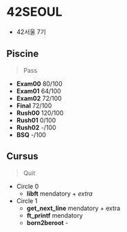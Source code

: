 # 42SEOUL
* 42서울 7기

## Piscine
> Pass
* **Exam00** 80/100
* **Exam01** 64/100
* **Exam02** 72/100
* **Final**  72/100
* **Rush00** 120/100
* **Rush01** 0/100
* **Rush02** -/100
* **BSQ** -/100

## Cursus
> Quit
* Circle 0
  * **libft** mendatory + *extra*
* Circle 1
  * **get_next_line** mendatory + extra
  * **ft_printf** mendatory
  * **born2beroot** -
